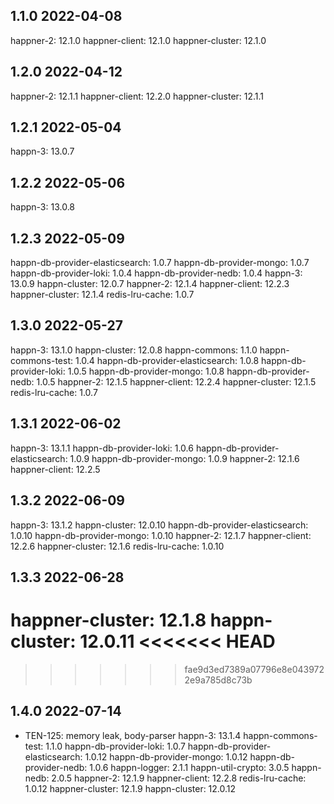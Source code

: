 1.1.0 2022-04-08
----------------
happner-2: 12.1.0
happner-client: 12.1.0
happner-cluster: 12.1.0

1.2.0 2022-04-12
-----------------
happner-2: 12.1.1
happner-client: 12.2.0
happner-cluster: 12.1.1


1.2.1 2022-05-04
----------------
happn-3: 13.0.7

1.2.2 2022-05-06
----------------
happn-3: 13.0.8

1.2.3 2022-05-09
-----------------
happn-db-provider-elasticsearch: 1.0.7
happn-db-provider-mongo: 1.0.7
happn-db-provider-loki: 1.0.4
happn-db-provider-nedb: 1.0.4 
happn-3: 13.0.9
happn-cluster: 12.0.7
happner-2: 12.1.4
happner-client: 12.2.3
happner-cluster: 12.1.4
redis-lru-cache: 1.0.7

1.3.0 2022-05-27
-----------------
happn-3: 13.1.0
happn-cluster: 12.0.8
happn-commons: 1.1.0
happn-commons-test: 1.0.4
happn-db-provider-elasticsearch: 1.0.8
happn-db-provider-loki: 1.0.5
happn-db-provider-mongo: 1.0.8
happn-db-provider-nedb: 1.0.5
happner-2: 12.1.5
happner-client: 12.2.4
happner-cluster: 12.1.5
redis-lru-cache: 1.0.7

1.3.1 2022-06-02
----------------
happn-3: 13.1.1
happn-db-provider-loki: 1.0.6
happn-db-provider-elasticsearch: 1.0.9
happn-db-provider-mongo: 1.0.9
happner-2: 12.1.6
happner-client: 12.2.5

1.3.2 2022-06-09
----------------
happn-3: 13.1.2
happn-cluster: 12.0.10
happn-db-provider-elasticsearch: 1.0.10
happn-db-provider-mongo: 1.0.10
happner-2: 12.1.7
happner-client: 12.2.6
happner-cluster: 12.1.6
redis-lru-cache: 1.0.10

1.3.3 2022-06-28
----------------
happner-cluster: 12.1.8
happn-cluster: 12.0.11
<<<<<<< HEAD
=======

>>>>>>> fae9d3ed7389a07796e8e0439722e9a785d8c73b

1.4.0 2022-07-14
----------------
- TEN-125: memory leak, body-parser
happn-3: 13.1.4
happn-commons-test: 1.1.0
happn-db-provider-loki: 1.0.7
happn-db-provider-elasticsearch: 1.0.12
happn-db-provider-mongo: 1.0.12
happn-db-provider-nedb: 1.0.6
happn-logger: 2.1.1
happn-util-crypto: 3.0.5
happn-nedb: 2.0.5
happner-2: 12.1.9
happner-client: 12.2.8
redis-lru-cache: 1.0.12
happner-cluster: 12.1.9
happn-cluster: 12.0.12
